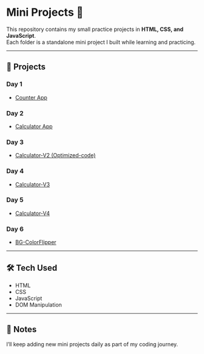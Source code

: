 # Mini Projects 🚀

This repository contains my small practice projects in **HTML, CSS, and JavaScript**.  
Each folder is a standalone mini project I built while learning and practicing.  

---

## 📂 Projects

### Day 1
- [Counter App](./Counter-App)

### Day 2
- [Calculator App](./Simple-Calculator)

### Day 3
- [Calculator-V2 (Optimized-code)](./Calculator-V2(Optimized-code))
 
### Day 4
- [Calculator-V3](./Calculator-V3)

### Day 5
- [Calculator-V4](./Calculator-V4)

### Day 6
- [BG-ColorFlipper](./Color-Flipper) 
---

## 🛠️ Tech Used
- HTML
- CSS
- JavaScript
- DOM Manipulation

---

## 📌 Notes
I’ll keep adding new mini projects daily as part of my coding journey.
